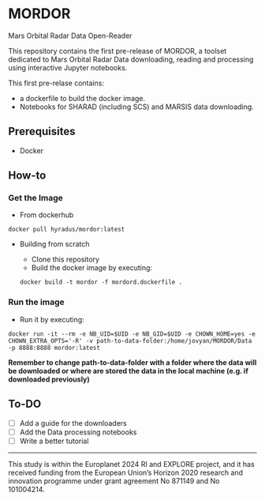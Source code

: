 # MORDOR
Mars Orbital Radar Data Open-Reader

This repository contains the first pre-release of MORDOR, a toolset dedicated to Mars Orbital Radar Data downloading, reading and processing using interactive Jupyter notebooks.

This first pre-relase contains:

* a dockerfile to build the docker image.
* Notebooks for SHARAD (including SCS) and MARSIS data downloading.

## Prerequisites

* Docker

## How-to
### Get the Image

* From dockerhub
```
docker pull hyradus/mordor:latest
```

* Building from scratch

  * Clone this repository
  * Build the docker image by executing:
  ```
  docker build -t mordor -f mordord.dockerfile .
  ```

### Run the image

* Run it by executing:
```
docker run -it --rm -e NB_UID=$UID -e NB_GID=$UID -e CHOWN_HOME=yes -e CHOWN_EXTRA_OPTS='-R' -v path-to-data-folder:/home/jovyan/MORDOR/Data -p 8888:8888 mordor:latest
```
**Remember to change path-to-data-folder with a folder where the data will be downloaded or where are stored the data in the local machine (e.g. if downloaded previously)**

## To-DO

* [ ] Add a guide for the downloaders
* [ ] Add the Data processing notebooks
* [ ] Write a better tutorial

_____________________
This study is within the Europlanet 2024 RI and EXPLORE project, and it has received funding from the European Union’s Horizon 2020 research and innovation programme under grant agreement No 871149 and No 101004214.

